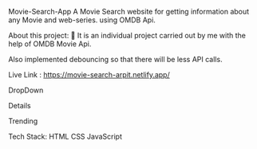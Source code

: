 Movie-Search-App
A Movie Search website for getting information about any Movie and web-series. using OMDB Api.

About this project: 🙌
It is an individual project carried out by me with the help of OMDB Movie Api.

Also implemented debouncing so that there will be less API calls.

Live Link : https://movie-search-arpit.netlify.app/

DropDown

Details

Trending

Tech Stack:
HTML
CSS
JavaScript

